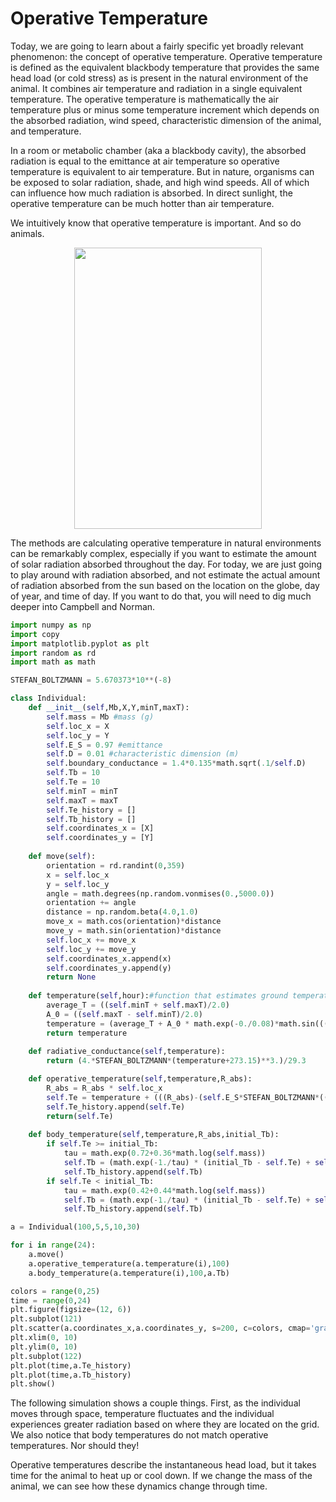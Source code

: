 # Operative Temperature
Today, we are going to learn about a fairly specific yet broadly relevant phenomenon: the concept of operative temperature. Operative temperature is defined as the equivalent blackbody temperature that provides the same head load (or cold stress) as is present in the natural environment of the animal. It combines air temperature and radiation in a single equivalent temperature. The operative temperature is mathematically the air temperature plus or minus some temperature increment which depends on the absorbed radiation, wind speed, characteristic dimension of the animal, and temperature.

In a room or metabolic chamber (aka a blackbody cavity), the absorbed radiation is equal to the emittance at air temperature so operative temperature is equivalent to air temperature. But in nature, organisms can be exposed to solar radiation, shade, and high wind speeds. All of which can influence how much radiation is absorbed. In direct sunlight, the operative temperature can be much hotter than air temperature.

We intuitively know that operative temperature is important. And so do animals.


<p align="center">
  <img width="300" height="450" src="https://i.redd.it/3awufio7wqkz.jpg">
</p>

The methods are calculating operative temperature in natural environments can be remarkably complex, especially if you want to estimate the amount of solar radiation absorbed throughout the day. For today, we are just going to play around with radiation absorbed, and not estimate the actual amount of radiation absorbed from the sun based on the location on the globe, day of year, and time of day. If you want to do that, you will need to dig much deeper into Campbell and Norman.

```python
import numpy as np
import copy
import matplotlib.pyplot as plt
import random as rd
import math as math

STEFAN_BOLTZMANN = 5.670373*10**(-8)

class Individual:
    def __init__(self,Mb,X,Y,minT,maxT):
        self.mass = Mb #mass (g)
        self.loc_x = X
        self.loc_y = Y
        self.E_S = 0.97 #emittance
        self.D = 0.01 #characteristic dimension (m)
        self.boundary_conductance = 1.4*0.135*math.sqrt(.1/self.D)
        self.Tb = 10
        self.Te = 10
        self.minT = minT
        self.maxT = maxT
        self.Te_history = []
        self.Tb_history = []
        self.coordinates_x = [X]
        self.coordinates_y = [Y]
        
    def move(self):
        orientation = rd.randint(0,359)
        x = self.loc_x
        y = self.loc_y
        angle = math.degrees(np.random.vonmises(0.,5000.0))
        orientation += angle
        distance = np.random.beta(4.0,1.0)
        move_x = math.cos(orientation)*distance
        move_y = math.sin(orientation)*distance
        self.loc_x += move_x
        self.loc_y += move_y
        self.coordinates_x.append(x)
        self.coordinates_y.append(y)
        return None
    
    def temperature(self,hour):#function that estimates ground temperatures
        average_T = ((self.minT + self.maxT)/2.0)
        A_0 = ((self.maxT - self.minT)/2.0)
        temperature = (average_T + A_0 * math.exp(-0./0.08)*math.sin(((math.pi/12)*(hour-8))-0./0.08))
        return temperature
        
    def radiative_conductance(self,temperature):
        return (4.*STEFAN_BOLTZMANN*(temperature+273.15)**3.)/29.3

    def operative_temperature(self,temperature,R_abs):
        R_abs = R_abs * self.loc_x
        self.Te = temperature + (((R_abs)-(self.E_S*STEFAN_BOLTZMANN*((273.5 + temperature)**4)))/(29.3*(self.boundary_conductance+self.radiative_conductance(temperature))))
        self.Te_history.append(self.Te)
        return(self.Te)
    
    def body_temperature(self,temperature,R_abs,initial_Tb):
        if self.Te >= initial_Tb:
            tau = math.exp(0.72+0.36*math.log(self.mass))
            self.Tb = (math.exp(-1./tau) * (initial_Tb - self.Te) + self.Te)
            self.Tb_history.append(self.Tb)
        if self.Te < initial_Tb:
            tau = math.exp(0.42+0.44*math.log(self.mass))
            self.Tb = (math.exp(-1./tau) * (initial_Tb - self.Te) + self.Te)
            self.Tb_history.append(self.Tb)

a = Individual(100,5,5,10,30)

for i in range(24):
    a.move()
    a.operative_temperature(a.temperature(i),100)
    a.body_temperature(a.temperature(i),100,a.Tb)

colors = range(0,25)
time = range(0,24)
plt.figure(figsize=(12, 6))
plt.subplot(121)
plt.scatter(a.coordinates_x,a.coordinates_y, s=200, c=colors, cmap='gray')
plt.xlim(0, 10)
plt.ylim(0, 10)
plt.subplot(122)
plt.plot(time,a.Te_history)
plt.plot(time,a.Tb_history)
plt.show()
```
The following simulation shows a couple things. First, as the individual moves through space, temperature fluctuates and the individual experiences greater radiation based on where they are located on the grid. We also notice that body temperatures do not match operative temperatures. Nor should they!

Operative temperatures describe the instantaneous head load, but it takes time for the animal to heat up or cool down. If we change the mass of the animal, we can see how these dynamics change through time.
